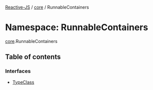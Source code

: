 [Reactive-JS](../README.md) / [core](core.md) / RunnableContainers

# Namespace: RunnableContainers

[core](core.md).RunnableContainers

## Table of contents

### Interfaces

- [TypeClass](../interfaces/core.RunnableContainers.TypeClass.md)
